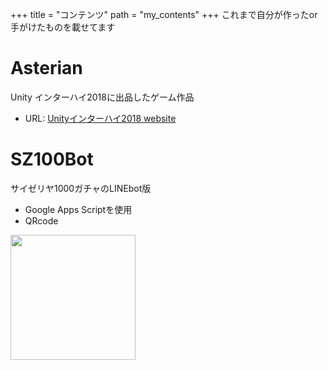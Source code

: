 +++
title = "コンテンツ"
path = "my_contents"
+++
これまで自分が作ったor手がけたものを載せてます

# Asterian
Unity インターハイ2018に出品したゲーム作品
- URL: [Unityインターハイ2018 website]("https://uycc.unity3d.jp/archive/2018/")

# SZ100Bot
サイゼリヤ1000ガチャのLINEbot版
- Google Apps Scriptを使用
- QRcode
<img src="img/sz100QR.png" width=200px />
